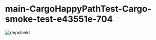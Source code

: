 # main-CargoHappyPathTest-Cargo-smoke-test-e43551e-704

![depshield](https://depshield.sonatype.org/badges/depshield-prod/main-CargoHappyPathTest-Cargo-smoke-test-e43551e-704/depshield.svg)